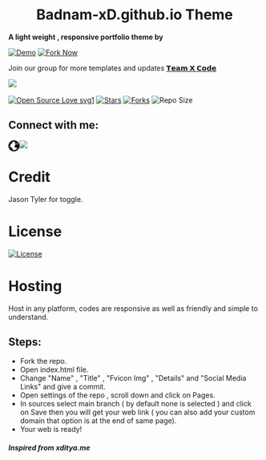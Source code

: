 <h1 align="center">Badnam-xD.github.io Theme</h1>
<p><b>A light weight , responsive portfolio theme by <a href="https://github.com/Badnam-xD"><Badnam'xD/></a></b></p>

[![Demo](https://img.shields.io/badge/Live-Demo-blue?style=flat-square)](https://Badnam-xD.github.io/Badnam-xD.github.io/)
[![Fork Now](https://img.shields.io/badge/Fork-Now-red?style=flat-square)](https://github.com/Badnam-xD/Badnam-xD.github.io/fork)

<p> Join our group for more templates and updates <a href="https://t.me/TheXCodeTeam"><b>𝗧𝗲𝗮𝗺 𝗫 𝗖𝗼𝗱𝗲</b></a></p>

<img src="https://telegra.ph//file/08f70fa9464a522ef465d.jpg">


[![Open Source Love svg1](https://badges.frapsoft.com/os/v1/open-source.png?v=103)]( https://github.com/Badnam-xD/Badnam-xD.github.io)
[![Stars](https://img.shields.io/github/stars/NitricXd/Badnam-xD.github.io?&style=flat-square)]( https://github.com/Badnam-xD/Badnam-xD.github.io/stargazers)
[![Forks](https://img.shields.io/github/forks/NitricXd/Badnam-xD.github.io?&style=flat-square)]( https://github.com/Badnam-xD/Badnam-xD.github.io/network/members)
![Repo Size](https://img.shields.io/github/repo-size/Badnam-xD/Badnam-xD.github.io?style=flat-square)

## Connect with me:
[<img align="left" color="blue" width="22px" src="https://raw.githubusercontent.com/iconic/open-iconic/master/svg/globe.svg" />][website]
[<img align="left" color="blue" width="22px" src="https://cdn.jsdelivr.net/npm/simple-icons@v3/icons/telegram.svg" />][telegram]
<br />


[website]: https://Badnam-xD.github.io
[telegram]: https://t.me/Its_Brutal_xD

# Credit
Jason Tyler for toggle.

# License

[![License](https://img.shields.io/badge/Apache-2.0-red?style=flat-square)](https://github.com/Badnam-xD/Portfolio/blob/main/LICENSE)

# Hosting

Host in any platform, codes are responsive as well as friendly and simple to understand.

## Steps:

* Fork the repo.
* Open index.html file.
* Change "Name" , "Title" , "Fvicon Img" , "Details" and "Social Media Links" and give a commit.
* Open settings of the repo , scroll down and click on Pages.
* In sources select main branch ( by default none is selected ) and click on Save then you will get your web link ( you can also add your custom domain that option is at the end of same page). 
* Your web is ready!

<h5>Inspired from xditya.me</h5>
